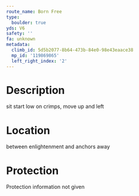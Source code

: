 ```yaml
---
route_name: Born Free
type:
  boulder: true
yds: V6
safety: ''
fa: unknown
metadata:
  climb_id: 5d5b2077-8b64-473b-84e0-98e43eaace38
  mp_id: '119869865'
  left_right_index: '2'
---
```

# Description
sit start low on crimps, move up and left

# Location
between enlightenment and anchors away

# Protection
Protection information not given
